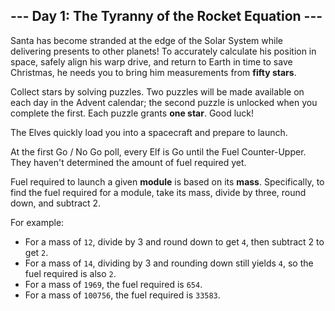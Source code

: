 <article class="day-desc"><h2>--- Day 1: The Tyranny of the Rocket Equation ---</h2><p>Santa has become stranded at the edge of the Solar System while delivering presents to other planets! To accurately calculate his position in space, safely align his warp drive, and return to Earth in time to save Christmas, he needs you to bring him <span title="If only you had time to grab an astrolabe.">measurements</span> from <b class="star">fifty stars</b>.</p>
<p>Collect stars by solving puzzles.  Two puzzles will be made available on each day in the Advent calendar; the second puzzle is unlocked when you complete the first.  Each puzzle grants <b class="star">one star</b>. Good luck!</p>
<p>The Elves quickly load you into a spacecraft and prepare to launch.</p>
<p>At the first Go / No Go poll, every Elf is Go until the Fuel Counter-Upper.  They haven't determined the amount of fuel required yet.</p>
<p>Fuel required to launch a given <b>module</b> is based on its <b>mass</b>.  Specifically, to find the fuel required for a module, take its mass, divide by three, round down, and subtract 2.</p>
<p>For example:</p>
<ul>
<li>For a mass of <code>12</code>, divide by 3 and round down to get <code>4</code>, then subtract 2 to get <code>2</code>.</li>
<li>For a mass of <code>14</code>, dividing by 3 and rounding down still yields <code>4</code>, so the fuel required is also <code>2</code>.</li>
<li>For a mass of <code>1969</code>, the fuel required is <code>654</code>.</li>
<li>For a mass of <code>100756</code>, the fuel required is <code>33583</code>.</li>
</ul>


</article>

<form method="post" action="1/answer"><input type="hidden" name="level" value="1"></form>